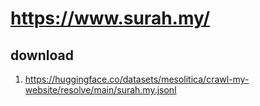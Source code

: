 # https://www.surah.my/

## download

1. https://huggingface.co/datasets/mesolitica/crawl-my-website/resolve/main/surah.my.jsonl